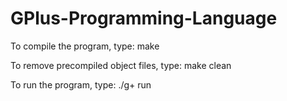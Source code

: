 # GPlus-Programming-Language

To compile the program, type:
    make

To remove precompiled object files, type:
    make clean

To run the program, type:
    ./g+ run <command-line-arguments>